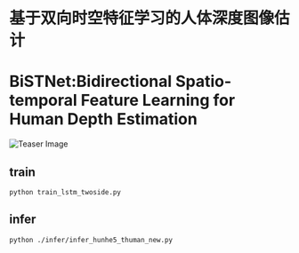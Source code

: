 # 基于双向时空特征学习的人体深度图像估计
# BiSTNet:Bidirectional Spatio-temporal Feature Learning for Human Depth Estimation

![Teaser Image](https://github.com/zibinzhu/BiSTNet/blob/main/figures/framework.svg)

## train
```
python train_lstm_twoside.py
```

## infer
```
python ./infer/infer_hunhe5_thuman_new.py
```